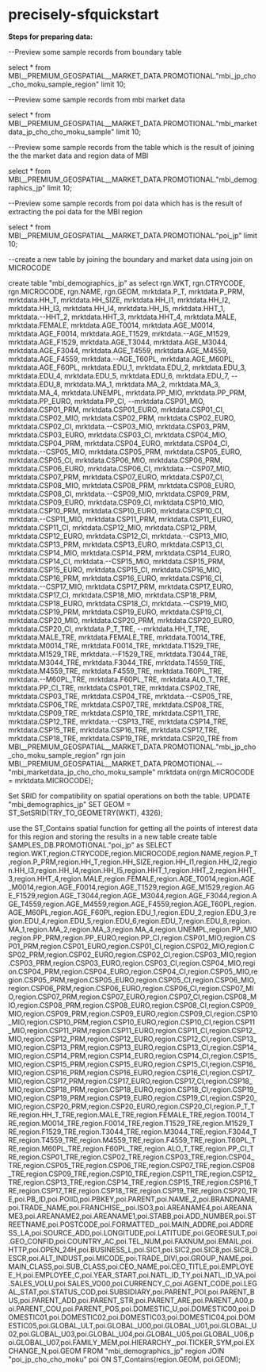 # precisely-sfquickstart

**Steps for preparing data:**

--Preview some sample records from boundary table

select * from MBI__PREMIUM_GEOSPATIAL__MARKET_DATA.PROMOTIONAL."mbi_jp_cho_cho_moku_sample_region" limit 10;

--Preview some sample records from mbi market data

select * from MBI__PREMIUM_GEOSPATIAL__MARKET_DATA.PROMOTIONAL."mbi_marketdata_jp_cho_cho_moku_sample" limit 10;

--Preview some sample records from the table which is the result of joining the the market data and region data of MBI

select * from MBI__PREMIUM_GEOSPATIAL__MARKET_DATA.PROMOTIONAL."mbi_demographics_jp" limit 10;

--Preview some sample records from poi data which has is the result of extracting the poi data for the MBI region

select * from MBI__PREMIUM_GEOSPATIAL__MARKET_DATA.PROMOTIONAL."poi_jp" limit 10;

--create a new table by joining the boundary and market data using join on MICROCODE

create table "mbi_demographics_jp" as
select rgn.WKT, rgn.CTRYCODE, rgn.MICROCODE, rgn.NAME, rgn.GEOM,
mrktdata.P_T, mrktdata.P_PRM, mrktdata.HH_T, mrktdata.HH_SIZE, mrktdata.HH_I1, mrktdata.HH_I2, mrktdata.HH_I3, mrktdata.HH_I4, mrktdata.HH_I5, mrktdata.HHT_1, mrktdata.--HHT_2, mrktdata.HHT_3, mrktdata.HHT_4, mrktdata.MALE, mrktdata.FEMALE, mrktdata.AGE_T0014, mrktdata.AGE_M0014, mrktdata.AGE_F0014, mrktdata.AGE_T1529, mrktdata.--AGE_M1529, mrktdata.AGE_F1529, mrktdata.AGE_T3044, mrktdata.AGE_M3044, mrktdata.AGE_F3044, mrktdata.AGE_T4559, mrktdata.AGE_M4559, mrktdata.AGE_F4559, mrktdata.--AGE_T60PL, mrktdata.AGE_M60PL, mrktdata.AGE_F60PL, mrktdata.EDU_1, mrktdata.EDU_2, mrktdata.EDU_3, mrktdata.EDU_4, mrktdata.EDU_5, mrktdata.EDU_6, mrktdata.EDU_7, --mrktdata.EDU_8, mrktdata.MA_1, mrktdata.MA_2, mrktdata.MA_3, mrktdata.MA_4, mrktdata.UNEMPL, mrktdata.PP_MIO, mrktdata.PP_PRM, mrktdata.PP_EURO, mrktdata.PP_CI, --mrktdata.CSP01_MIO, mrktdata.CSP01_PRM, mrktdata.CSP01_EURO, mrktdata.CSP01_CI, mrktdata.CSP02_MIO, mrktdata.CSP02_PRM, mrktdata.CSP02_EURO, mrktdata.CSP02_CI, mrktdata.--CSP03_MIO, mrktdata.CSP03_PRM, mrktdata.CSP03_EURO, mrktdata.CSP03_CI, mrktdata.CSP04_MIO, mrktdata.CSP04_PRM, mrktdata.CSP04_EURO, mrktdata.CSP04_CI, mrktdata.--CSP05_MIO, mrktdata.CSP05_PRM, mrktdata.CSP05_EURO, mrktdata.CSP05_CI, mrktdata.CSP06_MIO, mrktdata.CSP06_PRM, mrktdata.CSP06_EURO, mrktdata.CSP06_CI, mrktdata.--CSP07_MIO, mrktdata.CSP07_PRM, mrktdata.CSP07_EURO, mrktdata.CSP07_CI, mrktdata.CSP08_MIO, mrktdata.CSP08_PRM, mrktdata.CSP08_EURO, mrktdata.CSP08_CI, mrktdata.--CSP09_MIO, mrktdata.CSP09_PRM, mrktdata.CSP09_EURO, mrktdata.CSP09_CI, mrktdata.CSP10_MIO, mrktdata.CSP10_PRM, mrktdata.CSP10_EURO, mrktdata.CSP10_CI, mrktdata.--CSP11_MIO, mrktdata.CSP11_PRM, mrktdata.CSP11_EURO, mrktdata.CSP11_CI, mrktdata.CSP12_MIO, mrktdata.CSP12_PRM, mrktdata.CSP12_EURO, mrktdata.CSP12_CI, mrktdata.--CSP13_MIO, mrktdata.CSP13_PRM, mrktdata.CSP13_EURO, mrktdata.CSP13_CI, mrktdata.CSP14_MIO, mrktdata.CSP14_PRM, mrktdata.CSP14_EURO, mrktdata.CSP14_CI, mrktdata.--CSP15_MIO, mrktdata.CSP15_PRM, mrktdata.CSP15_EURO, mrktdata.CSP15_CI, mrktdata.CSP16_MIO, mrktdata.CSP16_PRM, mrktdata.CSP16_EURO, mrktdata.CSP16_CI, mrktdata.--CSP17_MIO, mrktdata.CSP17_PRM, mrktdata.CSP17_EURO, mrktdata.CSP17_CI, mrktdata.CSP18_MIO, mrktdata.CSP18_PRM, mrktdata.CSP18_EURO, mrktdata.CSP18_CI, mrktdata.--CSP19_MIO, mrktdata.CSP19_PRM, mrktdata.CSP19_EURO, mrktdata.CSP19_CI, mrktdata.CSP20_MIO, mrktdata.CSP20_PRM, mrktdata.CSP20_EURO, mrktdata.CSP20_CI, mrktdata.P_T_TRE, --mrktdata.HH_T_TRE, mrktdata.MALE_TRE, mrktdata.FEMALE_TRE, mrktdata.T0014_TRE, mrktdata.M0014_TRE, mrktdata.F0014_TRE, mrktdata.T1529_TRE, mrktdata.M1529_TRE, mrktdata.--F1529_TRE, mrktdata.T3044_TRE, mrktdata.M3044_TRE, mrktdata.F3044_TRE, mrktdata.T4559_TRE, mrktdata.M4559_TRE, mrktdata.F4559_TRE, mrktdata.T60PL_TRE, mrktdata.--M60PL_TRE, mrktdata.F60PL_TRE, mrktdata.ALO_T_TRE, mrktdata.PP_CI_TRE, mrktdata.CSP01_TRE, mrktdata.CSP02_TRE, mrktdata.CSP03_TRE, mrktdata.CSP04_TRE, mrktdata.--CSP05_TRE, mrktdata.CSP06_TRE, mrktdata.CSP07_TRE, mrktdata.CSP08_TRE, mrktdata.CSP09_TRE, mrktdata.CSP10_TRE, mrktdata.CSP11_TRE, mrktdata.CSP12_TRE, mrktdata.--CSP13_TRE, mrktdata.CSP14_TRE, mrktdata.CSP15_TRE, mrktdata.CSP16_TRE, mrktdata.CSP17_TRE, mrktdata.CSP18_TRE, mrktdata.CSP19_TRE, mrktdata.CSP20_TRE
from
MBI__PREMIUM_GEOSPATIAL__MARKET_DATA.PROMOTIONAL."mbi_jp_cho_cho_moku_sample_region" rgn join MBI__PREMIUM_GEOSPATIAL__MARKET_DATA.PROMOTIONAL.--"mbi_marketdata_jp_cho_cho_moku_sample" mrktdata
on(rgn.MICROCODE = mrktdata.MICROCODE);

Set SRID for compatibility on spatial operations on both the table.
UPDATE "mbi_demographics_jp"
SET GEOM = ST_SetSRID(TRY_TO_GEOMETRY(WKT), 4326);

use the ST_Contains spatial function for getting all the points of interest data for this region and storing the results in a new table
create table SAMPLES_DB.PROMOTIONAL."poi_jp" as
SELECT      region.WKT,region.CTRYCODE,region.MICROCODE,region.NAME,region.P_T,region.P_PRM,region.HH_T,region.HH_SIZE,region.HH_I1,region.HH_I2,region.HH_I3,region.HH_I4,region.HH_I5,region.HHT_1,region.HHT_2,region.HHT_3,region.HHT_4,region.MALE,region.FEMALE,region.AGE_T0014,region.AGE_M0014,region.AGE_F0014,region.AGE_T1529,region.AGE_M1529,region.AGE_F1529,region.AGE_T3044,region.AGE_M3044,region.AGE_F3044,region.AGE_T4559,region.AGE_M4559,region.AGE_F4559,region.AGE_T60PL,region.AGE_M60PL,region.AGE_F60PL,region.EDU_1,region.EDU_2,region.EDU_3,region.EDU_4,region.EDU_5,region.EDU_6,region.EDU_7,region.EDU_8,region.MA_1,region.MA_2,region.MA_3,region.MA_4,region.UNEMPL,region.PP_MIO,region.PP_PRM,region.PP_EURO,region.PP_CI,region.CSP01_MIO,region.CSP01_PRM,region.CSP01_EURO,region.CSP01_CI,region.CSP02_MIO,region.CSP02_PRM,region.CSP02_EURO,region.CSP02_CI,region.CSP03_MIO,region.CSP03_PRM,region.CSP03_EURO,region.CSP03_CI,region.CSP04_MIO,region.CSP04_PRM,region.CSP04_EURO,region.CSP04_CI,region.CSP05_MIO,region.CSP05_PRM,region.CSP05_EURO,region.CSP05_CI,region.CSP06_MIO,region.CSP06_PRM,region.CSP06_EURO,region.CSP06_CI,region.CSP07_MIO,region.CSP07_PRM,region.CSP07_EURO,region.CSP07_CI,region.CSP08_MIO,region.CSP08_PRM,region.CSP08_EURO,region.CSP08_CI,region.CSP09_MIO,region.CSP09_PRM,region.CSP09_EURO,region.CSP09_CI,region.CSP10_MIO,region.CSP10_PRM,region.CSP10_EURO,region.CSP10_CI,region.CSP11_MIO,region.CSP11_PRM,region.CSP11_EURO,region.CSP11_CI,region.CSP12_MIO,region.CSP12_PRM,region.CSP12_EURO,region.CSP12_CI,region.CSP13_MIO,region.CSP13_PRM,region.CSP13_EURO,region.CSP13_CI,region.CSP14_MIO,region.CSP14_PRM,region.CSP14_EURO,region.CSP14_CI,region.CSP15_MIO,region.CSP15_PRM,region.CSP15_EURO,region.CSP15_CI,region.CSP16_MIO,region.CSP16_PRM,region.CSP16_EURO,region.CSP16_CI,region.CSP17_MIO,region.CSP17_PRM,region.CSP17_EURO,region.CSP17_CI,region.CSP18_MIO,region.CSP18_PRM,region.CSP18_EURO,region.CSP18_CI,region.CSP19_MIO,region.CSP19_PRM,region.CSP19_EURO,region.CSP19_CI,region.CSP20_MIO,region.CSP20_PRM,region.CSP20_EURO,region.CSP20_CI,region.P_T_TRE,region.HH_T_TRE,region.MALE_TRE,region.FEMALE_TRE,region.T0014_TRE,region.M0014_TRE,region.F0014_TRE,region.T1529_TRE,region.M1529_TRE,region.F1529_TRE,region.T3044_TRE,region.M3044_TRE,region.F3044_TRE,region.T4559_TRE,region.M4559_TRE,region.F4559_TRE,region.T60PL_TRE,region.M60PL_TRE,region.F60PL_TRE,region.ALO_T_TRE,region.PP_CI_TRE,region.CSP01_TRE,region.CSP02_TRE,region.CSP03_TRE,region.CSP04_TRE,region.CSP05_TRE,region.CSP06_TRE,region.CSP07_TRE,region.CSP08_TRE,region.CSP09_TRE,region.CSP10_TRE,region.CSP11_TRE,region.CSP12_TRE,region.CSP13_TRE,region.CSP14_TRE,region.CSP15_TRE,region.CSP16_TRE,region.CSP17_TRE,region.CSP18_TRE,region.CSP19_TRE,region.CSP20_TRE,poi.PB_ID,poi.POIID,poi.PBKEY,poi.PARENT,poi.NAME_2,poi.BRANDNAME,poi.TRADE_NAME,poi.FRANCHISE_,poi.ISO3,poi.AREANAME4,poi.AREANAME3,poi.AREANAME2,poi.AREANAME1,poi.STABB,poi.ADD_NUMBER,poi.STREETNAME,poi.POSTCODE,poi.FORMATTED_,poi.MAIN_ADDRE,poi.ADDRESS_LA,poi.SOURCE_ADD,poi.LONGITUDE,poi.LATITUDE,poi.GEORESULT,poi.GEO_CONFID,poi.COUNTRY_AC,poi.TEL_NUM,poi.FAXNUM,poi.EMAIL,poi.HTTP,poi.OPEN_24H,poi.BUSINESS_L,poi.SIC1,poi.SIC2,poi.SIC8,poi.SIC8_DESCR,poi.ALT_INDUST,poi.MICODE,poi.TRADE_DIVI,poi.GROUP_NAME,poi.MAIN_CLASS,poi.SUB_CLASS,poi.CEO_NAME,poi.CEO_TITLE,poi.EMPLOYEE_H,poi.EMPLOYEE_C,poi.YEAR_START,poi.NATL_ID_TY,poi.NATL_ID_VA,poi.SALES_VOLU,poi.SALES_VO00,poi.CURRENCY_C,poi.AGENT_CODE,poi.LEGAL_STAT,poi.STATUS_COD,poi.SUBSIDIARY,poi.PARENT_POI,poi.PARENT_BUS,poi.PARENT_ADD,poi.PARENT_STR,poi.PARENT_ARE,poi.PARENT_A00,poi.PARENT_COU,poi.PARENT_POS,poi.DOMESTIC_U,poi.DOMESTIC00,poi.DOMESTIC01,poi.DOMESTIC02,poi.DOMESTIC03,poi.DOMESTIC04,poi.DOMESTIC05,poi.GLOBAL_ULT,poi.GLOBAL_U00,poi.GLOBAL_U01,poi.GLOBAL_U02,poi.GLOBAL_U03,poi.GLOBAL_U04,poi.GLOBAL_U05,poi.GLOBAL_U06,poi.GLOBAL_U07,poi.FAMILY_MEM,poi.HIERARCHY_,poi.TICKER_SYM,poi.EXCHANGE_N,poi.GEOM
FROM "mbi_demographics_jp" region
JOIN "poi_jp_cho_cho_moku" poi 
ON ST_Contains(region.GEOM, poi.GEOM);
